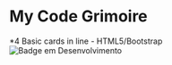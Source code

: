 # My Code Grimoire
*4 Basic cards in line - HTML5/Bootstrap
<br>
![Badge em Desenvolvimento](http://img.shields.io/static/v1?label=STATUS&message=EM%20CODANDO...&color=yellow&style=for-the-badge)
